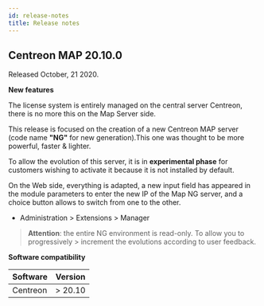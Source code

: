 ```yaml
---
id: release-notes
title: Release notes
---
```


## Centreon MAP 20.10.0

Released October, 21 2020.

**New features**

The license system is entirely managed on the central server Centreon, there is no more this on the Map Server side.

This release is focused on the creation of a new Centreon MAP server (code name **"NG"** for new generation).This one was thought to be more powerful, faster & lighter.

To allow the evolution of this server, it is in **experimental phase** for customers wishing to activate it because it is not installed by default.


On the Web side, everything is adapted, a new input field has appeared in the module parameters to enter the new IP of the Map NG server, and a choice button allows to switch from one to the other.

  - Administration \> Extensions \> Manager

 > **Attention**: the entire NG environment is read-only. To allow you to progressively > increment the evolutions according to user feedback.



**Software compatibility**

| Software | Version  |
| -------- | -------- |
| Centreon | \> 20.10 |
